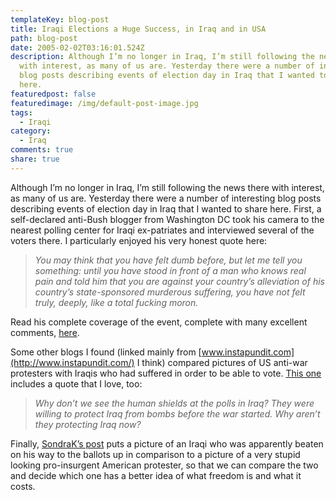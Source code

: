 ```yaml
---
templateKey: blog-post
title: Iraqi Elections a Huge Success, in Iraq and in USA
path: blog-post
date: 2005-02-02T03:16:01.524Z
description: Although I’m no longer in Iraq, I’m still following the news there
  with interest, as many of us are. Yesterday there were a number of interesting
  blog posts describing events of election day in Iraq that I wanted to share
  here.
featuredpost: false
featuredimage: /img/default-post-image.jpg
tags:
  - Iraqi
category:
  - Iraq
comments: true
share: true
---
```

<!--StartFragment-->

Although I’m no longer in Iraq, I’m still following the news there with interest, as many of us are. Yesterday there were a number of interesting blog posts describing events of election day in Iraq that I wanted to share here. First, a self-declared anti-Bush blogger from Washington DC took his camera to the nearest polling center for Iraqi ex-patriates and interviewed several of the voters there. I particularly enjoyed his very honest quote here:

> *You may think that you have felt dumb before, but let me tell you something: until you have stood in front of a man who knows real pain and told him that you are against your country’s alleviation of his country’s state-sponsored murderous suffering, you have not felt truly, deeply, like a total fucking moron.*

Read his complete coverage of the event, complete with many excellent comments, [here](http://andiamnotlyingforreal.blogspot.com/2005/01/like-millions-of-iraqis-i-made-long.html).

Some other blogs I found (linked mainly from [www.instapundit.com](http://www.instapundit.com/) I think) compared pictures of US anti-war protesters with Iraqis who had suffered in order to be able to vote. [This one](http://www.freewillblog.com/index.php/weblog/comments/5094) includes a quote that I love, too:

> *Why don’t we see the human shields at the polls in Iraq? They were willing to protect Iraq from bombs before the war started. Why aren’t they protecting Iraq now?*

Finally, [SondraK’s post](http://www.sondrak.com/archive/005050.php) puts a picture of an Iraqi who was apparently beaten on his way to the ballots up in comparison to a picture of a very stupid looking pro-insurgent American protester, so that we can compare the two and decide which one has a better idea of what freedom is and what it costs.

<!--EndFragment-->